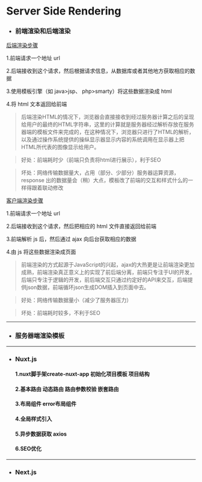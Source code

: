 # Server Side Rendering

* ### 前端渲染和后端渲染

[后端渲染步骤](https://ss.csdn.net/p?https://mmbiz.qpic.cn/mmbiz_png/aVp1YC8UV0eQGicogk1hYedJfRuVIXhM9yvUa1mf0zp2Tjv0bIrNP9QuFsb3LpVFtiaHhVeEE0hQibKNW02eEiadvA/640?wx_fmt=png)

1.前端请求一个地址 url

2.后端接收到这个请求，然后根据请求信息，从数据库或者其他地方获取相应的数据

3.使用模板引擎（如 java>jsp、 php>smarty）将这些数据渲染成 html

4.将 html 文本返回给前端
> 后端渲染HTML的情况下，浏览器会直接接收到经过服务器计算之后的呈现给用户的最终的HTML字符串，这里的计算就是服务器经过解析存放在服务器端的模板文件来完成的，在这种情况下，浏览器只进行了HTML的解析，以及通过操作系统提供的操纵显示器显示内容的系统调用在显示器上把HTML所代表的图像显示给用户。

> 好处：前端耗时少（前端只负责将html进行展示），利于SEO

> 坏处：网络传输数据量大，占用（部分、少部分）服务器运算资源，response 出的数据量会（稍）大点，模板改了前端的交互和样式什么的一样得跟着联动修改

[客户端渲染步骤](https://ss.csdn.net/p?https://mmbiz.qpic.cn/mmbiz_png/aVp1YC8UV0eQGicogk1hYedJfRuVIXhM9ic7qOSh4MHR15TfUDmPo7dRmY18kY5adcNqno5xicN9s5SMO7EicJpQYQ/640?wx_fmt=png)

1.前端请求一个地址 url

2.后端接收到这个请求，然后把相应的 html 文件直接返回给前端

3.前端解析 js 后，然后通过 ajax 向后台获取相应的数据

4.由 js 将这些数据渲染成页面

> 前端渲染的方式起源于JavaScript的兴起，ajax的大热更是让前端渲染更加成熟，前端渲染真正意义上的实现了前后端分离，前端只专注于UI的开发，后端只专注于逻辑的开发，前后端交互只通过约定好的API来交互，后端提供json数据，前端循环json生成DOM插入到页面中去。

> 好处：网络传输数据量小（减少了服务器压力）

> 坏处：前端耗时较多，不利于SEO

*****

* ### 服务器端渲染模板

*****

* ### Nuxt.js

  #### 1.nuxt脚手架create-nuxt-app 初始化项目模板 项目结构
  #### 2.基本路由 动态路由 路由参数校验 嵌套路由
  #### 3.布局组件 error布局组件
  #### 4.全局样式引入
  #### 5.异步数据获取 axios
  #### 6.SEO优化

*****

* ### Next.js
